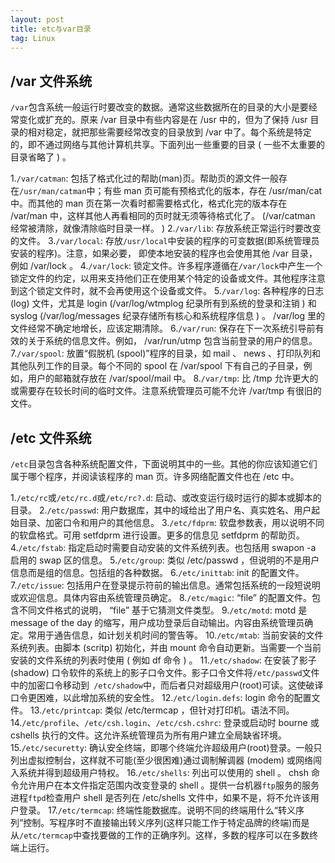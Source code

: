 ```yaml
---
layout: post
title: etc与var目录
tag: Linux
---
```


## /var 文件系统 
`/var`包含系统一般运行时要改变的数据。通常这些数据所在的目录的大小是要经常变化或扩充的。原来 /var 目录中有些内容是在 /usr 中的，但为了保持 /usr 目录的相对稳定，就把那些需要经常改变的目录放到 /var 中了。每个系统是特定的，即不通过网络与其他计算机共享。下面列出一些重要的目录 ( 一些不太重要的目录省略了 ) 。

1.`/var/catman`: 包括了格式化过的帮助(man)页。帮助页的源文件一般存在`/usr/man/catman`中；有些 man 页可能有预格式化的版本，存在 /usr/man/cat 中。而其他的 man 页在第一次看时都需要格式化，格式化完的版本存在 /var/man 中，这样其他人再看相同的页时就无须等待格式化了。 (/var/catman 经常被清除，就像清除临时目录一样。 ) 
2.`/var/lib`: 存放系统正常运行时要改变的文件。 
3.`/var/local`: 存放`/usr/local`中安装的程序的可变数据(即系统管理员安装的程序)。注意，如果必要， 即使本地安装的程序也会使用其他 /var 目录，例如 /var/lock 。 
4.`/var/lock`: 锁定文件。许多程序遵循在`/var/lock`中产生一个锁定文件的约定，以用来支持他们正在使用某个特定的设备或文件。其他程序注意到这个锁定文件时，就不会再使用这个设备或文件。 
5.`/var/log`: 各种程序的日志 (log) 文件，尤其是 login (/var/log/wtmplog 纪录所有到系统的登录和注销 ) 和 syslog (/var/log/messages 纪录存储所有核心和系统程序信息 ) 。 /var/log 里的文件经常不确定地增长，应该定期清除。 
6.`/var/run`: 保存在下一次系统引导前有效的关于系统的信息文件。例如， /var/run/utmp 包含当前登录的用户的信息。 
7.`/var/spool`: 放置“假脱机 (spool)”程序的目录，如 mail 、 news 、打印队列和其他队列工作的目录。每个不同的 spool 在 /var/spool 下有自己的子目录，例如，用户的邮箱就存放在 /var/spool/mail 中。 
8.`/var/tmp`: 比 /tmp 允许更大的或需要存在较长时间的临时文件。注意系统管理员可能不允许 /var/tmp 有很旧的文件。 

## /etc 文件系统 
`/etc`目录包含各种系统配置文件，下面说明其中的一些。其他的你应该知道它们属于哪个程序，并阅读该程序的 man 页。许多网络配置文件也在 /etc 中。 

1.`/etc/rc`或`/etc/rc.d`或`/etc/rc?.d`: 启动、或改变运行级时运行的脚本或脚本的目录。 
2.`/etc/passwd`: 用户数据库，其中的域给出了用户名、真实姓名、用户起始目录、加密口令和用户的其他信息。 
3.`/etc/fdprm`: 软盘参数表，用以说明不同的软盘格式。可用 setfdprm 进行设置。更多的信息见 setfdprm 的帮助页。 
4.`/etc/fstab`: 指定启动时需要自动安装的文件系统列表。也包括用 swapon -a 启用的 swap 区的信息。 
5.`/etc/group`: 类似 /etc/passwd ，但说明的不是用户信息而是组的信息。包括组的各种数据。 
6.`/etc/inittab`: init 的配置文件。 
7.`/etc/issue`: 包括用户在登录提示符前的输出信息。通常包括系统的一段短说明或欢迎信息。具体内容由系统管理员确定。 
8.`/etc/magic`: “file” 的配置文件。包含不同文件格式的说明， “file” 基于它猜测文件类型。 
9.`/etc/motd`: motd 是 message of the day 的缩写，用户成功登录后自动输出。内容由系统管理员确定。常用于通告信息，如计划关机时间的警告等。 
10.`/etc/mtab`: 当前安装的文件系统列表。由脚本 (scritp) 初始化，并由 mount 命令自动更新。当需要一个当前安装的文件系统的列表时使用 ( 例如 df 命令 ) 。 
11.`/etc/shadow`: 在安装了影子 (shadow) 口令软件的系统上的影子口令文件。影子口令文件将`/etc/passwd`文件中的加密口令移动到` /etc/shadow`中，而后者只对超级用户(root)可读。这使破译口令更困难，以此增加系统的安全性。 
12.`/etc/login.defs`: login 命令的配置文件。 
13.`/etc/printcap`: 类似 /etc/termcap ，但针对打印机。语法不同。 
14.`/etc/profile`、`/etc/csh.login`、`/etc/csh.cshrc`: 登录或启动时 bourne 或 cshells 执行的文件。这允许系统管理员为所有用户建立全局缺省环境。 
15.`/etc/securetty`: 确认安全终端，即哪个终端允许超级用户(root)登录。一般只列出虚拟控制台，这样就不可能(至少很困难)通过调制解调器 (modem) 或网络闯入系统并得到超级用户特权。 
16.`/etc/shells`: 列出可以使用的 shell 。 chsh 命令允许用户在本文件指定范围内改变登录的 shell 。提供一台机器`ftp`服务的服务进程`ftpd`检查用户 shell 是否列在 /etc/shells 文件中，如果不是，将不允许该用户登录。 
17.`/etc/termcap`: 终端性能数据库。说明不同的终端用什么“转义序列”控制。写程序时不直接输出转义序列(这样只能工作于特定品牌的终端)而是从`/etc/termcap`中查找要做的工作的正确序列。这样，多数的程序可以在多数终端上运行。